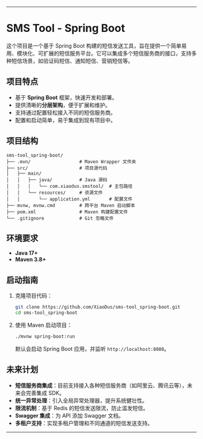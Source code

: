 
---

# SMS Tool - Spring Boot

这个项目是一个基于 Spring Boot 构建的短信发送工具，旨在提供一个简单易用、模块化、可扩展的短信服务平台。它可以集成多个短信服务商的接口，支持多种短信场景，如验证码短信、通知短信、营销短信等。

## 项目特点

- 基于 **Spring Boot** 框架，快速开发和部署。
- 提供清晰的**分层架构**，便于扩展和维护。
- 支持通过配置轻松接入不同的短信服务商。
- 配置和启动简单，易于集成到现有项目中。

## 项目结构

```
sms-tool_spring-boot/
├── .mvn/                  # Maven Wrapper 文件夹
├── src/                   # 项目源代码
│   ├── main/
│   │   ├── java/          # Java 源码
│   │   │   └── com.xiaodus.smstool/  # 主包路径
│   │   └── resources/     # 资源文件
│   │       └── application.yml       # 配置文件
├── mvnw, mvnw.cmd         # 跨平台 Maven 启动脚本
├── pom.xml                # Maven 构建配置文件
└── .gitignore             # Git 忽略文件
```

## 环境要求

- **Java 17+**
- **Maven 3.8+**

## 启动指南

1. 克隆项目代码：

   ```bash
   git clone https://github.com/XiaoDus/sms-tool_spring-boot.git
   cd sms-tool_spring-boot
   ```

2. 使用 Maven 启动项目：

   ```bash
   ./mvnw spring-boot:run
   ```

   默认会启动 Spring Boot 应用，并监听 `http://localhost:8080`。

## 未来计划

- **短信服务商集成**：目前支持接入各种短信服务商（如阿里云、腾讯云等），未来会完善集成 SDK。
- **统一异常处理**：引入全局异常处理器，提升系统健壮性。
- **限流机制**：基于 Redis 的短信发送限流，防止滥发短信。
- **Swagger 集成**：为 API 添加 Swagger 文档。
- **多租户支持**：实现多租户管理和不同通道的短信发送支持。


---
